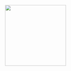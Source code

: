 <img src="https://images.pexels.com/photos/14011035/pexels-photo-14011035.jpeg?auto=compress&cs=tinysrgb&w=1260&h=750&dpr=1" width="200" alt=""> 

